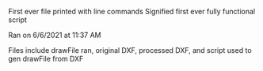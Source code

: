 First ever file printed with line commands
Signified first ever fully functional script

Ran on 6/6/2021 at 11:37 AM

Files include drawFile ran, original DXF, processed DXF, and script used to gen drawFile from DXF